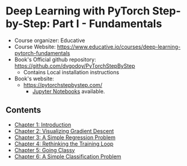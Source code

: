 Deep Learning with PyTorch Step-by-Step: Part I - Fundamentals
==============================================================

- Course organizer: Educative
- Course Website: https://www.educative.io/courses/deep-learning-pytorch-fundamentals
- Book's Official github repository: https://github.com/dvgodoy/PyTorchStepByStep
    - Contains Local installation instructions
- Book's website:
    - https://pytorchstepbystep.com/
        - [Jupyter Notebooks](https://pytorchstepbystep.com/#jupyter) available.

Contents
--------
- [Chapter 1: Introduction](./notes/Chapter_1.md)
- [Chapter 2: Visualizing Gradient Descent](./notes/Chapter_2.md)
- [Chapter 3: A Simple Regression Problem](./notes/Chapter_3.md)
- [Chapter 4: Rethinking the Training Loop](./notes/Chapter_4.md)
- [Chapter 5: Going Classy](./notes/Chapter_5.md)
- [Chapter 6: A Simple Classification Problem](./notes/Chapter_6.md)
